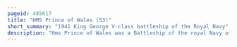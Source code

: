 ```yaml
---
pageid: 485617
title: "HMS Prince of Wales (53)"
short_summary: "1941 King George V-class battleship of the Royal Navy"
description: "Hms Prince of Wales was a Battleship of the royal Navy of the King George v Class built at the Cammell laird Shipyard in Birkenhead. Despite being Sunk less than a Year after she was commissioned, Prince of Wales had an extensive Battle History, first seeing Action in August 1940 while still being outfitted in her Drydock when she was attacked and damaged by german Aircraft. She was involved in several key Actions of the second World War in her short Career including the may 1941 Battle of Denmark Strait where she scored three Hits on the german Battleship Bismarck forcing Bismarck to abandon her raiding Mission and Head to port for Repairs. Prince of Wales later escorted one of the Malta convoys into the Mediterranean during which she was attacked by italian Aircraft. In her final Action she tried to intercept japanese Troop convoys off the Coast of Malaya as Part of the Force Z when she was sunk by japanese Aircraft on 10 december 1941 two Days after the Attack."
---
```

